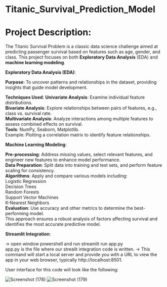 # Titanic_Survival_Prediction_Model

# Project Description:
The Titanic Survival Problem is a classic data science challenge aimed at predicting passenger survival based on features such as age, gender, and class. This project focuses on both **Exploratory Data Analysis** (EDA) and **machine learning modeling**.

**Exploratory Data Analysis (EDA)**:

**Purpose**: To uncover patterns and relationships in the dataset, providing insights that guide model development.

**Techniques Used**:
**Univariate Analysis**: Examine individual feature distributions.<br/>
**Bivariate Analysis**: Explore relationships between pairs of features, e.g., class vs. survival rate.<br/>
**Multivariate Analysis**: Analyze interactions among multiple features to assess combined effects on survival.<br/>
**Tools**: NumPy, Seaborn, Matplotlib.<br/>
Example: Plotting a correlation matrix to identify feature relationships.<br/>

**Machine Learning Modeling**:

**Pre-processing**: Address missing values, select relevant features, and engineer new features to enhance model performance.<br/>
**Data Preparation**: Split data into training and test sets, and perform feature scaling for consistency.<br/>
**Algorithms**: Apply and compare various models including:<br/>
Logistic Regression<br/>
Decision Trees<br/>
Random Forests<br/>
Support Vector Machines<br/>
K-Nearest Neighbors<br/>
**Evaluation**: Use accuracy and other metrics to determine the best-performing model.<br/>
This approach ensures a robust analysis of factors affecting survival and identifies the most accurate predictive model.<br/>

**Streamlit Integration**:

-> open window powershell and run streamlit run app.py<br/>
    app.py is the file where our strealit integration code is written.
-> This command will start a local server and provide you with a URL to view the app in your web browser, typically http://localhost:8501.

User interface for this code will look like the following:

![Screenshot (178)](https://github.com/user-attachments/assets/a534bb74-8849-4555-92f8-cbd44cb0cdc4)
![Screenshot (179)](https://github.com/user-attachments/assets/a031ab36-b732-4cf3-8bcb-21b8ab67ebfc)


